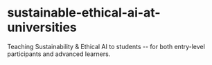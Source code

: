 # sustainable-ethical-ai-at-universities
Teaching Sustainability &amp; Ethical AI to students -- for both entry-level participants and advanced learners.

